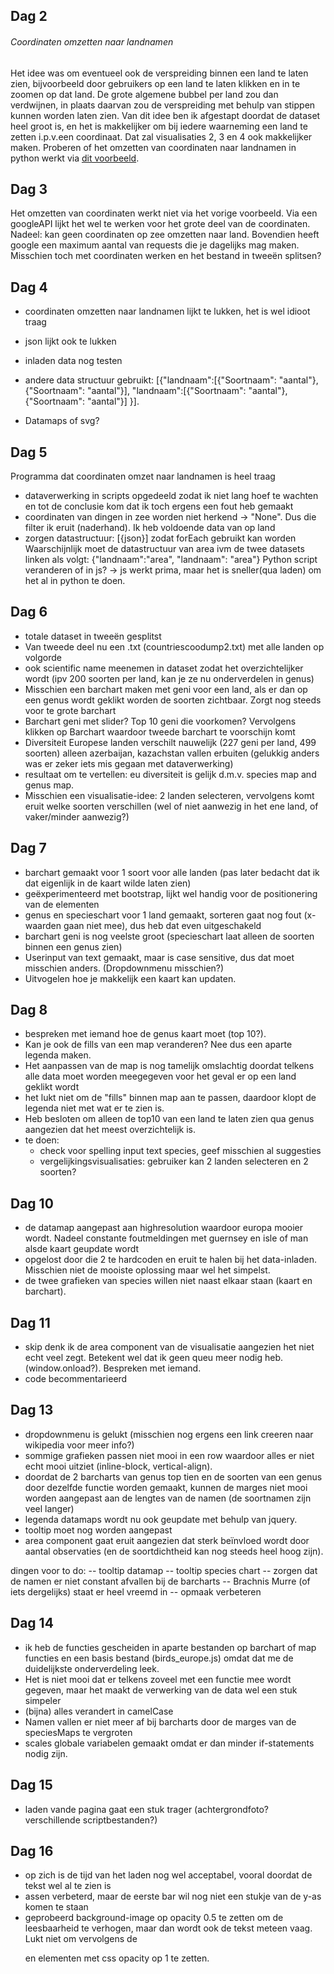 ## Dag 2

###### Coordinaten omzetten naar landnamen
Het idee was om eventueel ook de verspreiding binnen een land te laten zien, bijvoorbeeld door gebruikers op een land te laten klikken en in te zoomen op dat land.
De grote algemene bubbel per land zou dan verdwijnen, in plaats daarvan zou de verspreiding met behulp van stippen kunnen worden laten zien. 
Van dit idee ben ik afgestapt doordat de dataset heel groot is, en het is makkelijker om bij iedere waarneming een land te zetten i.p.v.een coordinaat. 
Dat zal visualisaties 2, 3 en 4 ook makkelijker maken. 
Proberen of het omzetten van coordinaten naar landnamen in python werkt via [dit voorbeeld](https://github.com/che0/countries/blob/master/countries.py).

## Dag 3
Het omzetten van coordinaten werkt niet via het vorige voorbeeld. Via een googleAPI lijkt het wel te werken voor het grote deel van de coordinaten. 
Nadeel: kan geen coordinaten op zee omzetten naar land. Bovendien heeft google een maximum aantal van requests die je dagelijks mag maken. 
Misschien toch met coordinaten werken en het bestand in tweeën splitsen?

## Dag 4
- coordinaten omzetten naar landnamen lijkt te lukken, het is wel idioot traag
- json lijkt ook te lukken
- inladen data nog testen
- andere data structuur gebruikt:
[{"landnaam":[{"Soortnaam": "aantal"},
	{"Soortnaam": "aantal"}],
	"landnaam":[{"Soortnaam": "aantal"},
	{"Soortnaam": "aantal"}]
}]. 

- Datamaps of svg?

## Dag 5
Programma dat coordinaten omzet naar landnamen is heel traag
- dataverwerking in scripts opgedeeld zodat ik niet lang hoef te wachten en tot de conclusie kom dat ik toch ergens een fout heb gemaakt
- coordinaten van dingen in zee worden niet herkend -> "None". Dus die filter ik eruit (naderhand). Ik heb voldoende data van op land
- zorgen datastructuur: [{json}] zodat forEach gebruikt kan worden
Waarschijnlijk moet de datastructuur van area ivm de twee datasets linken als volgt:
{"landnaam":"area",
"landnaam": "area"} 
Python script veranderen of in js? -> js werkt prima, maar het is sneller(qua laden) om het al in python te doen. 

## Dag 6
- totale dataset in tweeën gesplitst
- Van tweede deel nu een .txt (countriescoodump2.txt) met alle landen op volgorde
- ook scientific name meenemen in dataset zodat het overzichtelijker wordt (ipv 200 soorten per land, kan je ze nu onderverdelen in genus)
- Misschien een barchart maken met geni voor een land, als er dan op een genus wordt geklikt worden de soorten zichtbaar. Zorgt nog steeds voor te grote barchart
- Barchart geni met slider? Top 10 geni die voorkomen? Vervolgens klikken op Barchart waardoor tweede barchart te voorschijn komt
- Diversiteit Europese landen verschilt nauwelijk (227 geni per land, 499 soorten) alleen azerbaijan, kazachstan vallen erbuiten (gelukkig anders was er zeker iets mis gegaan met dataverwerking)
- resultaat om te vertellen: eu diversiteit is gelijk d.m.v. species map and genus map. 
- Misschien een visualisatie-idee: 2 landen selecteren, vervolgens komt eruit welke soorten verschillen (wel of niet aanwezig in het ene land, of vaker/minder aanwezig?)

## Dag 7
- barchart gemaakt voor 1 soort voor alle landen (pas later bedacht dat ik dat eigenlijk in de kaart wilde laten zien)
- geëxperimenteerd met bootstrap, lijkt wel handig voor de positionering van de elementen
- genus en specieschart voor 1 land gemaakt, sorteren gaat nog fout (x-waarden gaan niet mee), dus heb dat even uitgeschakeld
- barchart geni is nog veelste groot (specieschart laat alleen de soorten binnen een genus zien)
- Userinput van text gemaakt, maar is case sensitive, dus dat moet misschien anders. (Dropdownmenu misschien?)
- Uitvogelen hoe je makkelijk een kaart kan updaten. 

## Dag 8
- bespreken met iemand hoe de genus kaart moet (top 10?).
- Kan je ook de fills van een map veranderen? Nee dus een aparte legenda maken. 
- Het aanpassen van de map is nog tamelijk omslachtig doordat telkens alle data moet worden meegegeven voor het geval er op een land geklikt wordt
- het lukt niet om de "fills" binnen map aan te passen, daardoor klopt de legenda niet met wat er te zien is. 
- Heb besloten om alleen de top10 van een land te laten zien qua genus aangezien dat het meest overzichtelijk is. 
- te doen: 
	- check voor spelling input text species, geef misschien al suggesties
	- vergelijkingsvisualisaties: gebruiker kan 2 landen selecteren en 2 soorten? 


## Dag 10
- de datamap aangepast aan highresolution waardoor europa mooier wordt. Nadeel constante foutmeldingen met guernsey en isle of man alsde kaart geupdate wordt
- opgelost door die 2 te hardcoden en eruit te halen bij het data-inladen. Misschien niet de mooiste oplossing maar wel het simpelst.
- de twee grafieken van species willen niet naast elkaar staan (kaart en barchart). 

## Dag 11
- skip denk ik de area component van de visualisatie aangezien het niet echt veel zegt. Betekent wel dat ik geen queu meer nodig heb. (window.onload?). 
	Bespreken met iemand.
- code becommentarieerd
	
## Dag 13
- dropdownmenu is gelukt (misschien nog ergens een link creeren naar wikipedia voor meer info?)
- sommige grafieken passen niet mooi in een row waardoor alles er niet echt mooi uitziet (inline-block, vertical-align).
- doordat de 2 barcharts van genus top tien en de soorten van een genus door dezelfde functie worden gemaakt, kunnen de marges niet mooi worden aangepast aan de lengtes van de namen 
	(de soortnamen zijn veel langer)
- legenda datamaps wordt nu ook geupdate met behulp van jquery. 
- tooltip moet nog worden aangepast
- area component gaat eruit aangezien dat sterk beïnvloed wordt door aantal observaties (en de soortdichtheid kan nog steeds heel hoog zijn).

dingen voor to do:
	-- tooltip datamap 
	-- tooltip species chart
	-- zorgen dat de namen er niet constant afvallen bij de barcharts
	-- Brachnis Murre (of iets dergelijks) staat er heel vreemd in
	-- opmaak verbeteren

## Dag 14
- ik heb de functies gescheiden in aparte bestanden op barchart of map functies en een basis bestand (birds_europe.js) omdat dat me de duidelijkste onderverdeling leek. 
- Het is niet mooi dat er telkens zoveel met een functie mee wordt gegeven, maar het maakt de verwerking van de data wel een stuk simpeler
- (bijna) alles verandert in camelCase
- Namen vallen er niet meer af bij barcharts door de marges van de speciesMaps te vergroten
- scales globale variabelen gemaakt omdat er dan minder if-statements nodig zijn. 

## Dag 15
- laden vande pagina gaat een stuk trager (achtergrondfoto? verschillende scriptbestanden?)

## Dag 16
- op zich is de tijd van het laden nog wel acceptabel, vooral doordat de tekst wel al te zien is
- assen verbeterd, maar de eerste bar wil nog niet een stukje van de y-as komen te staan
- geprobeerd background-image op opacity 0.5 te zetten om de leesbaarheid te verhogen, maar dan wordt ook de tekst meteen vaag. Lukt niet om vervolgens de <p> en <text> elementen
	met css opacity op 1 te zetten.
